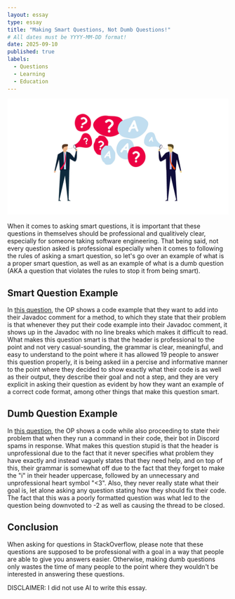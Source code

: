```yaml
---
layout: essay
type: essay
title: "Making Smart Questions, Not Dumb Questions!"
# All dates must be YYYY-MM-DD format!
date: 2025-09-10
published: true
labels:
  - Questions
  - Learning
  - Education
---
```


<img class="img-fluid" src="../img/4k-animation-of-faq-frequently-asked-questions-smart-businessman-and-businesswoman-blow-flying-bubbles-with-q-and-a-question-mark-sign-video.jpg">

When it comes to asking smart questions, it is important that these questions in themselves should be professional and qualitively clear, especially for someone taking software engineering. That being said, not every question asked is professional especially when it comes to following the rules of asking a smart question, so let's go over an example of what is a proper smart question, as well as an example of what is a dumb question (AKA a question that violates the rules to stop it from being smart).

## Smart Question Example

In [this question](https://stackoverflow.com/questions/541920/multiple-line-code-example-in-javadoc-comment), the OP shows a code example that they want to add into their Javadoc comment for a method, to which they state that their problem is that whenever they put their code example into their Javadoc comment, it shows up in the Javadoc with no line breaks which makes it difficult to read. What makes this question smart is that the header is professional to the point and not very casual-sounding, the grammar is clear, meaningful, and easy to understand to the point where it has allowed 19 people to answer this question properly, it is being asked iin a percise and informative manner to the point where they decided to show exactly what their code is as well as their output, they describe their goal and not a step, and they are very explicit in asking their question as evident by how they want an example of a correct code format, among other things that make this question smart.

## Dumb Question Example

In [this question](https://stackoverflow.com/questions/57735029/im-new-to-this-and-i-need-help-please-3), the OP shows a code while also proceeding to state their problem that when they run a command in their code, their bot in Discord spams in response. What makes this question stupid is that the header is unprofessional due to the fact that it never specifies what problem they have exactly and instead vaguely states that they need help, and on top of this, their grammar is somewhat off due to the fact that they forget to make the "i" in their header uppercase, followed by an unnecessary and unprofessional heart symbol "<3". Also, they never really state what their goal is, let alone asking any question stating how they should fix their code. The fact that this was a poorly formatted question was what led to the question being downvoted to -2 as well as causing the thread to be closed.

## Conclusion

When asking for questions in StackOverflow, please note that these questions are supposed to be professional with a goal in a way that people are able to give you answers easier. Otherwise, making dumb questions only wastes the time of many people to the point where they wouldn't be interested in answering these questions.

DISCLAIMER: I did not use AI to write this essay.
